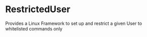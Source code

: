 # RestrictedUser
Provides a Linux Framework to set up and restrict a given User to whitelisted commands only
